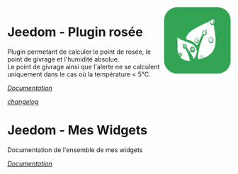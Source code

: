 <img align="right" src="plugin_info/rosee_icon.png" width="150">

# Jeedom - Plugin rosée

Plugin permetant de calculer le point de rosée, le point de givrage et l'humidité absolue. <BR/>Le point de givrage ainsi que l'alerte ne se calculent uniquement dans le cas où la température < 5°C.

*[Documentation](https://jealg.github.io/documentation/plugin-rosee/#language#/)*

*[changelog](https://jealg.github.io/documentation/plugin-rosee/#language#/changelog)*

# Jeedom - Mes Widgets

Documentation de l'ensemble de mes widgets

*[Documentation](https://jealg.github.io/documentation/#language#/)*
